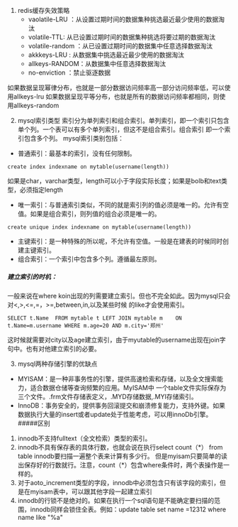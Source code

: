 1. redis缓存失效策略
    * vaolatile-LRU ：从设置过期时间的数据集种挑选最近最少使用的数据淘汰
    * volatile-TTL: 从已设置过期时间的数据集种挑选将要过期的数据淘汰
    * volatile-random ：从已设置过期时间的数据集中任意选择数据淘汰
    * akkkeys-LRU : 从数据集中挑选最近最少使用的数据淘汰
    * allkeys-RANDOM：从数据集中任意选择数据淘汰
    * no-enviction ：禁止驱逐数据

如果数据呈现幂律分布，也就是一部分数据访问频率高一部分访问频率低，可以使用allkeys-lru
如果数据呈现平等分布，也就是所有的数据访问频率都相同，则使用allkeys-random  


2. mysql索引类型
索引分为单列索引和组合索引。单列索引，即一个索引只包含单个列。一个表可以有多个单列索引，但这不是组合索引。组合索引
即一个索引包含多个列。
mysql索引类别包括：
* 普通索引：最基本的索引，没有任何限制。  
```
create index indexname on mytable(username(length))
```
如果是char，varchar类型，length可以小于字段实际长度；如果是bolb和text类型，必须指定length
* 唯一索引：与普通索引类似，不同的就是索引列的值必须是唯一的。允许有空值。如果是组合索引，则列值的组合必须是唯一的。
```$xslt
create unique index indexname on mytable(username(length))

```
* 主键索引：是一种特殊的所以呢，不允许有空值。一般是在建表的时候同时创建主键索引。
* 组合索引：一个索引中包含多个列。遵循最左原则。
##### 建立索引的时机：  
一般来说在where koin出现的列需要建立索引。但也不完全如此。因为mysql只会对<,>,<=,=，>=,between,in,以及某些时候
的like才会使用索引。
```$xslt
SELECT t.Name  FROM mytable t LEFT JOIN mytable m    ON t.Name=m.username WHERE m.age=20 AND m.city='郑州'

```
这时候就需要对city以及age建立索引，由于myutable的username出现在join字句中。也有对他建立索引的必要。  


3. mysql两种存储引擎的优缺点  
* MYISAM：是一种非事务性的引擎，提供高速检索和存储，以及全文搜索能力，适合数据仓储等查询频繁的应用。MyISAM中
一个table文件实际保存为三个文件。.frm文件存储表定义，.MYD存储数据,.MYI存储索引。  
* InnoDB：事务安全的，提供事务回滚提交和崩溃修复能力，支持外键。如果数据执行大量的insert或者update处于性能考虑，可以用innoDb引擎。
#####区别  
1. innodb不支持fulltext（全文检索）类型的索引。
2. innodb不具有保存表的具体行数，也就会说在执行select count（\*） from table innodb要扫描一遍整个表来计算有多少行。
但是myisam只要简单的读出保存好的行数就行。注意，count（\*）包含where条件时，两个表操作是一样的。
3. 对于aoto_increment类型的字段，innodb中必须包含只有该字段的索引，但是在myisam表中，可以跟其他字段一起建立索引
4. innodb的行锁不是绝对的。如果在执行一个sql语句是不能确定要扫描的范围，innodb同样会锁住全表。例如：update table set name =12312 where name like "%a"




